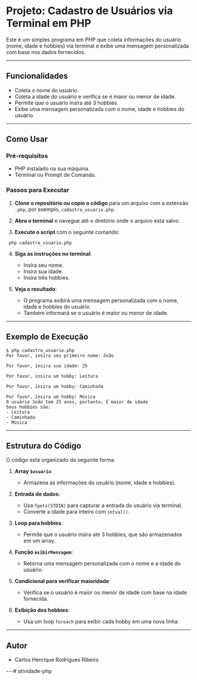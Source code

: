 # Projeto: Cadastro de Usuários via Terminal em PHP

Este é um simples programa em PHP que coleta informações do usuário (nome, idade e hobbies) via terminal e exibe uma mensagem personalizada com base nos dados fornecidos.

---

## Funcionalidades

- Coleta o nome do usuário.
- Coleta a idade do usuário e verifica se é maior ou menor de idade.
- Permite que o usuário insira até 3 hobbies.
- Exibe uma mensagem personalizada com o nome, idade e hobbies do usuário.

---

## Como Usar

### Pré-requisitos

- PHP instalado na sua máquina.
- Terminal ou Prompt de Comando.

### Passos para Executar

1. **Clone o repositório ou copie o código** para um arquivo com a extensão `.php`, por exemplo, `cadastro_usuario.php`.

2. **Abra o terminal** e navegue até o diretório onde o arquivo está salvo.

3. **Execute o script** com o seguinte comando:
   
`` php cadastro_usuario.php``
  

4. **Siga as instruções no terminal**:
   - Insira seu nome.
   - Insira sua idade.
   - Insira três hobbies.

5. **Veja o resultado**:
   - O programa exibirá uma mensagem personalizada com o nome, idade e hobbies do usuário.
   - Também informará se o usuário é maior ou menor de idade.

---

## Exemplo de Execução

```
$ php cadastro_usuario.php
Por favor, insira seu primeiro nome: João

Por favor, insira sua idade: 25

Por favor, insira um hobby: Leitura

Por favor, insira um hobby: Caminhada

Por favor, insira um hobby: Música
O usuário João tem 25 anos, portanto, É maior de idade
Seus hobbies são: 
- Leitura
- Caminhada
- Música
```

---

## Estrutura do Código

O código está organizado da seguinte forma:

1. **Array `$usuario`**:
   - Armazena as informações do usuário (nome, idade e hobbies).

2. **Entrada de dados**:
   - Usa `fgets(STDIN)` para capturar a entrada do usuário via terminal.
   - Converte a idade para inteiro com `intval()`.

3. **Loop para hobbies**:
   - Permite que o usuário insira até 3 hobbies, que são armazenados em um array.

4. **Função `exibirMensagem`**:
   - Retorna uma mensagem personalizada com o nome e a idade do usuário.

5. **Condicional para verificar maioridade**:
   - Verifica se o usuário é maior ou menor de idade com base na idade fornecida.

6. **Exibição dos hobbies**:
   - Usa um loop `foreach` para exibir cada hobby em uma nova linha.

---

## Autor

- Carlos Henrique Rodrigues Ribeiro

---#   a t i v i d a d e - p h p 
 
 